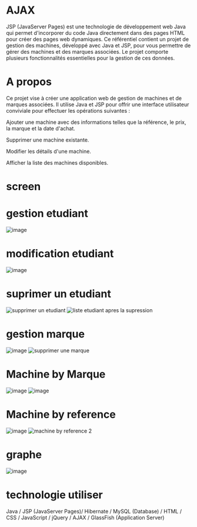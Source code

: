 # AJAX
JSP (JavaServer Pages) est une technologie de développement web Java qui permet d'incorporer du code Java directement dans des pages HTML pour créer des pages web dynamiques.
Ce référentiel contient un projet de gestion des machines, développé avec Java et JSP, pour vous permettre de gérer des machines et des marques associées. Le projet comporte plusieurs fonctionnalités essentielles pour la gestion de ces données.
# A propos 
Ce projet vise à créer une application web de gestion de machines et de marques associées. Il utilise Java et JSP pour offrir une interface utilisateur conviviale pour effectuer les opérations suivantes :

Ajouter une machine avec des informations telles que la référence, le prix, la marque et la date d'achat.

Supprimer une machine existante.

Modifier les détails d'une machine.

Afficher la liste des machines disponibles.

# screen 
# gestion etudiant
![image](https://github.com/simo-laaouibi/Ajax2/assets/148088062/6a4a26b1-d238-4639-9fc6-0dce6a439e97)
# modification etudiant 
![image](https://github.com/simo-laaouibi/Ajax2/assets/148088062/bdb5bace-6c78-4116-975a-e629ba41b51d)
# suprimer un etudiant 
![supprimer un etudiant](https://github.com/simo-laaouibi/Ajax2/assets/148088062/f9723b23-3196-40c8-a133-fab3eee0c1ab)
![liste etudiant apres la supression](https://github.com/simo-laaouibi/Ajax2/assets/148088062/7a863c49-8dfb-423b-9ca9-f44d50112a75)
# gestion marque 
![image](https://github.com/simo-laaouibi/Ajax2/assets/148088062/7948954d-706f-4a38-b43e-24ae236315cc)
![supprimer une marque](https://github.com/simo-laaouibi/Ajax2/assets/148088062/917f7e59-078e-4b3b-8b0a-85faac0cc40f)
# Machine by Marque 
![image](https://github.com/simo-laaouibi/Ajax2/assets/148088062/40cc9784-f728-42f3-a2ba-5405ccdc0089)
![image](https://github.com/simo-laaouibi/Ajax2/assets/148088062/39bd39da-e744-4b6f-969c-3a06da701b82)
# Machine by reference 
![image](https://github.com/simo-laaouibi/Ajax2/assets/148088062/a8ad1737-5371-4233-9138-c8e8d3452abc)
![machine by reference 2](https://github.com/simo-laaouibi/Ajax2/assets/148088062/d59a40e5-b509-4d18-91be-d110ecfe294d)
# graphe 
![image](https://github.com/simo-laaouibi/Ajax2/assets/148088062/2cfb7bcb-3bfb-451b-aea1-292a381c08c8)





# technologie utiliser 
Java /
JSP (JavaServer Pages)/
Hibernate /
MySQL (Database) /
HTML /
CSS /
JavaScript /
jQuery /
AJAX /
GlassFish (Application Server) 









